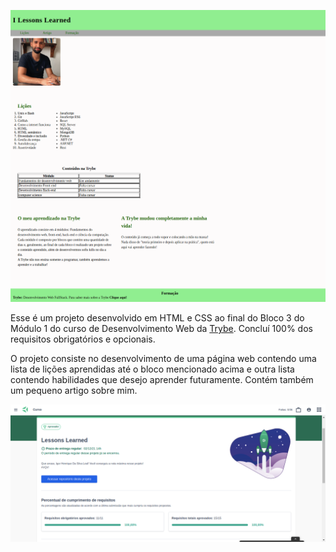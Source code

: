 ![Página](images/pagina.png)

Esse é um projeto desenvolvido em HTML e CSS ao final do Bloco 3 do Módulo 1 do curso de Desenvolvimento Web da [Trybe](https://www.betrybe.com/).
Concluí 100% dos requisitos obrigatórios e opcionais.

O projeto consiste no desenvolvimento de uma página web contendo uma lista de lições aprendidas até o bloco mencionado acima e outra lista contendo habilidades que desejo aprender futuramente. Contém também um pequeno artigo sobre mim. 

![Aprovação](images/aprovacao.png)

